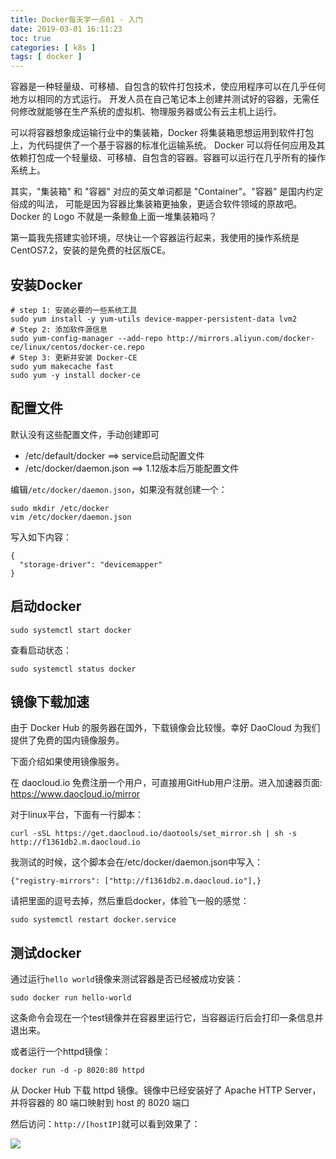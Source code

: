 ```yaml
---
title: Docker每天学一点01 - 入门
date: 2019-03-01 16:11:23
toc: true
categories: [ k8s ]
tags: [ docker ]
---
```


容器是一种轻量级、可移植、自包含的软件打包技术，使应用程序可以在几乎任何地方以相同的方式运行。
开发人员在自己笔记本上创建并测试好的容器，无需任何修改就能够在生产系统的虚拟机、物理服务器或公有云主机上运行。

可以将容器想象成运输行业中的集装箱，Docker 将集装箱思想运用到软件打包上，为代码提供了一个基于容器的标准化运输系统。
Docker 可以将任何应用及其依赖打包成一个轻量级、可移植、自包含的容器。容器可以运行在几乎所有的操作系统上。

其实，"集装箱" 和 "容器" 对应的英文单词都是 "Container"。"容器" 是国内约定俗成的叫法，
可能是因为容器比集装箱更抽象，更适合软件领域的原故吧。Docker 的 Logo 不就是一条鲸鱼上面一堆集装箱吗？

第一篇我先搭建实验环境，尽快让一个容器运行起来，我使用的操作系统是CentOS7.2，安装的是免费的社区版CE。
<!-- more -->

## 安装Docker

```
# step 1: 安装必要的一些系统工具
sudo yum install -y yum-utils device-mapper-persistent-data lvm2
# Step 2: 添加软件源信息
sudo yum-config-manager --add-repo http://mirrors.aliyun.com/docker-ce/linux/centos/docker-ce.repo
# Step 3: 更新并安装 Docker-CE
sudo yum makecache fast
sudo yum -y install docker-ce
```

## 配置文件

默认没有这些配置文件，手动创建即可

* /etc/default/docker ==> service启动配置文件
* /etc/docker/daemon.json ==> 1.12版本后万能配置文件

编辑`/etc/docker/daemon.json`，如果没有就创建一个：

```
sudo mkdir /etc/docker
vim /etc/docker/daemon.json
```

写入如下内容：

```
{
  "storage-driver": "devicemapper"
}
```

## 启动docker

```
sudo systemctl start docker
```

查看启动状态：

```
sudo systemctl status docker
```

## 镜像下载加速

由于 Docker Hub 的服务器在国外，下载镜像会比较慢。幸好 DaoCloud 为我们提供了免费的国内镜像服务。

下面介绍如果使用镜像服务。

在 daocloud.io 免费注册一个用户，可直接用GitHub用户注册。进入加速器页面: <https://www.daocloud.io/mirror>

对于linux平台，下面有一行脚本：

```
curl -sSL https://get.daocloud.io/daotools/set_mirror.sh | sh -s http://f1361db2.m.daocloud.io
```

我测试的时候，这个脚本会在/etc/docker/daemon.json中写入：

```
{"registry-mirrors": ["http://f1361db2.m.daocloud.io"],}
```

请把里面的逗号去掉，然后重启docker，体验飞一般的感觉：

```
sudo systemctl restart docker.service
```

## 测试docker

通过运行`hello world`镜像来测试容器是否已经被成功安装：

```
sudo docker run hello-world
```

这条命令会现在一个test镜像并在容器里运行它，当容器运行后会打印一条信息并退出来。

或者运行一个httpd镜像：

```
docker run -d -p 8020:80 httpd
```

从 Docker Hub 下载 httpd 镜像。镜像中已经安装好了 Apache HTTP Server，并将容器的 80 端口映射到 host 的 8020 端口

然后访问：`http://[hostIP]`就可以看到效果了：

![](https://xnstatic-1253397658.file.myqcloud.com/docker01.png)
